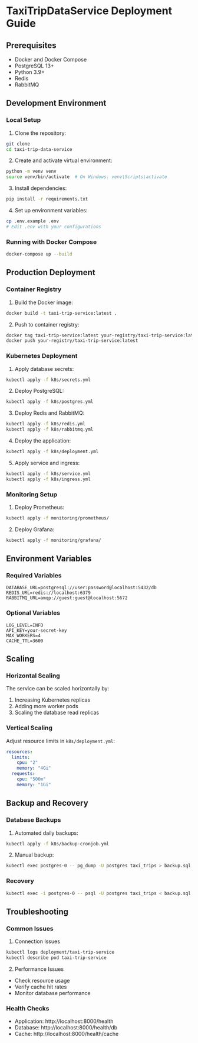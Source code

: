 # TaxiTripDataService Deployment Guide

## Prerequisites
- Docker and Docker Compose
- PostgreSQL 13+
- Python 3.9+
- Redis
- RabbitMQ

## Development Environment

### Local Setup
1. Clone the repository:
```bash
git clone 
cd taxi-trip-data-service
```

2. Create and activate virtual environment:
```bash
python -m venv venv
source venv/bin/activate  # On Windows: venv\Scripts\activate
```

3. Install dependencies:
```bash
pip install -r requirements.txt
```

4. Set up environment variables:
```bash
cp .env.example .env
# Edit .env with your configurations
```

### Running with Docker Compose
```bash
docker-compose up --build
```

## Production Deployment

### Container Registry
1. Build the Docker image:
```bash
docker build -t taxi-trip-service:latest .
```

2. Push to container registry:
```bash
docker tag taxi-trip-service:latest your-registry/taxi-trip-service:latest
docker push your-registry/taxi-trip-service:latest
```

### Kubernetes Deployment
1. Apply database secrets:
```bash
kubectl apply -f k8s/secrets.yml
```

2. Deploy PostgreSQL:
```bash
kubectl apply -f k8s/postgres.yml
```

3. Deploy Redis and RabbitMQ:
```bash
kubectl apply -f k8s/redis.yml
kubectl apply -f k8s/rabbitmq.yml
```

4. Deploy the application:
```bash
kubectl apply -f k8s/deployment.yml
```

5. Apply service and ingress:
```bash
kubectl apply -f k8s/service.yml
kubectl apply -f k8s/ingress.yml
```

### Monitoring Setup
1. Deploy Prometheus:
```bash
kubectl apply -f monitoring/prometheus/
```

2. Deploy Grafana:
```bash
kubectl apply -f monitoring/grafana/
```

## Environment Variables

### Required Variables
```
DATABASE_URL=postgresql://user:password@localhost:5432/db
REDIS_URL=redis://localhost:6379
RABBITMQ_URL=amqp://guest:guest@localhost:5672
```

### Optional Variables
```
LOG_LEVEL=INFO
API_KEY=your-secret-key
MAX_WORKERS=4
CACHE_TTL=3600
```

## Scaling

### Horizontal Scaling
The service can be scaled horizontally by:
1. Increasing Kubernetes replicas
2. Adding more worker pods
3. Scaling the database read replicas

### Vertical Scaling
Adjust resource limits in `k8s/deployment.yml`:
```yaml
resources:
  limits:
    cpu: "2"
    memory: "4Gi"
  requests:
    cpu: "500m"
    memory: "1Gi"
```

## Backup and Recovery

### Database Backups
1. Automated daily backups:
```bash
kubectl apply -f k8s/backup-cronjob.yml
```

2. Manual backup:
```bash
kubectl exec postgres-0 -- pg_dump -U postgres taxi_trips > backup.sql
```

### Recovery
```bash
kubectl exec -i postgres-0 -- psql -U postgres taxi_trips < backup.sql
```

## Troubleshooting

### Common Issues
1. Connection Issues
```bash
kubectl logs deployment/taxi-trip-service
kubectl describe pod taxi-trip-service
```

2. Performance Issues
- Check resource usage
- Verify cache hit rates
- Monitor database performance

### Health Checks
- Application: http://localhost:8000/health
- Database: http://localhost:8000/health/db
- Cache: http://localhost:8000/health/cache